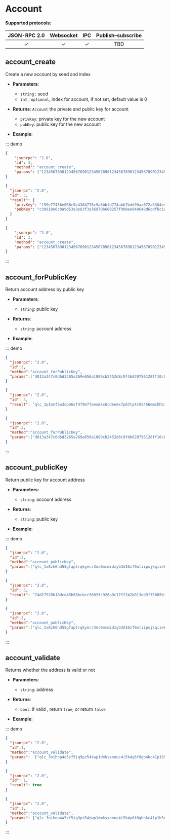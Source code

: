 

# Account


**Supported protocols:**

| JSON-RPC 2.0 | Websocket | IPC | Publish–subscribe | 
|:------------:|:-----------:|:-----:|:-----:|
| &#x2713; | &#x2713; |  &#x2713;|TBD |

## account_create
Create a new account by seed and index

- **Parameters**: 
  - `string` : seed
  - `int` : `optional`, index for account, if not set, default value is 0
  
- **Returns**: 
 `Account`  the private and public key for account
  -  `privKey`: private key for the new account
  -  `pubKey`: public key for the new account

- **Example**:

::: demo

```json tab:Request
{
    "jsonrpc": "2.0",
    "id": 3,
    "method": "account_create",
    "params": ["1234567890123456789012345678901234567890123456789012345678901234"]
}


```

```json tab:Response
{
  "jsonrpc": "2.0",
  "id": 3,
  "result": {
    "privKey": "f59e77456e068c5e4384776c9a6bbfd774abb7bdd99aa072a3304e40599fd658c39010e6c0a9d53a3e83f3a36970b660257f000ee940648d6cdfbc1d7a932b71",
    "pubKey": "c39010e6c0a9d53a3e83f3a36970b660257f000ee940648d6cdfbc1d7a932b71"
  }
}


```

```json test
{
    "jsonrpc": "2.0",
    "id": 3,
    "method": "account_create",
    "params": ["1234567890123456789012345678901234567890123456789012345678901234"]
}


```
:::

## account_forPublicKey
Return account address by public key

- **Parameters**: 
  - `string`: public key
  
- **Returns**: 
  - `string`: account address

- **Example**:

::: demo
```json tab:Request
{
  "jsonrpc": "2.0",
  "id":3,
  "method":"account_forPublicKey",
  "params":["d813a347c0d6d3265a269e656a1889cb2452d8c9f4b620756128ff10c8c9fdEF"]
}


```

```json tab:Response
{
  "jsonrpc": "2.0",
  "id": 3,
  "result": "qlc_3p1mnf5w3opm6sf4f9m7faeamks6cdeemx7p63tp4c9z456emzhhb1n9srco"
}


```

```json test
{
  "jsonrpc": "2.0",
  "id":3,
  "method":"account_forPublicKey",
  "params":["d813a347c0d6d3265a269e656a1889cb2452d8c9f4b620756128ff10c8c9fdEF"]
}


```
:::

## account_publicKey
Return public key for account address
- **Parameters**: 
  - `string`: account address
  
- **Returns**: 
  - `string`: public key

- **Example**:

::: demo
```json tab:Request
{
  "jsonrpc": "2.0",
  "id":3,
  "method":"account_publicKey",
  "params":["qlc_1x8zh6nd55gfaptrqkyecr3ms6mcmidzyb3d16zf9wtiipsjkqiie6saqs1q"]
}


```

```json tab:Response
{
  "jsonrpc": "2.0",
  "id": 3,
  "result": "74df7928b18dcd45b58bcbcc56033c926a9c17ff242b013ed3f35085b3195e10"
}


```

```json test
{
  "jsonrpc": "2.0",
  "id":3,
  "method":"account_publicKey",
  "params":["qlc_1x8zh6nd55gfaptrqkyecr3ms6mcmidzyb3d16zf9wtiipsjkqiie6saqs1q"]
}


```
:::





## account_validate
Returns whether the address is valid or not 
- **Parameters**: 
  - `string`:  address
  
- **Returns**: 
  - `bool`:   if valid , return `true`, or return `false`

- **Example**:

::: demo
```json tab:Request
{
  "jsonrpc": "2.0",
  "id":1,
  "method":"account_validate",
  "params":  ["qlc_3nihnp4a5zf5iq9pz54twp1dmksxnouc4i5k4y6f8gbnkc41p1b5ewm3inpw"]
}


```

```json tab:Response
{
  "jsonrpc": "2.0",
  "id": 1,
  "result": true
}


```

```json test
{
  "jsonrpc": "2.0",
  "id":1,
  "method":"account_validate",
  "params": ["qlc_3nihnp4a5zf5iq9pz54twp1dmksxnouc4i5k4y6f8gbnkc41p1b5ewm3inpw"]
}


```
:::

